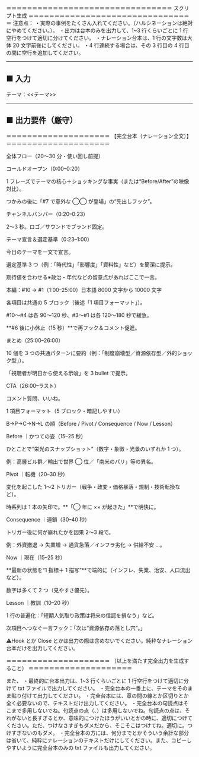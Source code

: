 ＝＝＝＝＝＝＝＝＝＝＝＝＝＝＝＝＝＝＝＝＝＝＝＝＝＝＝＝＝＝＝＝
スクリプト生成
＝＝＝＝＝＝＝＝＝＝＝＝＝＝＝＝＝＝＝＝＝＝＝＝＝＝＝＝＝＝＝＝
注意点：
・実際の事例をたくさん入れてください。（ハルシネーションは絶対にやめてください。）。
・出力は台本のみを出力して、1~3 行くらいごとに 1 行空行をつけて適切に分けてください。
・ナレーション台本は、1 行の文字数は大体 20 文字前後にしてください。
・4 行連続する場合は、その 3 行目の 4 行目の間に空行を追加してください。

---

## ■ 入力

テーマ：<<テーマ>>

---

## ■ 出力要件（厳守）

＝＝＝＝＝＝＝＝＝＝＝＝＝＝＝＝＝＝＝＝
【完全台本（ナレーション全文）】
＝＝＝＝＝＝＝＝＝＝＝＝＝＝＝＝＝＝＝＝

全体フロー（20〜30 分・使い回し前提）

コールドオープン（0:00–0:20）

1 フレーズでテーマの核心＋ショッキングな事実（または“Before/After”の映像対比）。

つかみの後に「#7 で意外な ◯◯ が登場」の“先出しフック”。

チャンネルバンパー（0:20–0:23）

2〜3 秒。ロゴ／サウンドでブランド固定。

テーマ宣言＆選定基準（0:23–1:00）

今日のテーマを一文で宣言。

選定基準 3 つ（例：「時代性」「影響度」「資料性」など）を簡潔に提示。

期待値を合わせる※政治・年代などの留意点があればここで一言。

本編：#10 → #1（1:00–25:00）日本語 8000 文字から 10000 文字

各項目は共通の 5 ブロック（後述「1 項目フォーマット」）。

#10〜#4 は各 90〜120 秒、#3〜#1 は各 120〜180 秒で緩急。

**#6 後に小休止（15 秒）**で再フック＆コメント促進。

まとめ（25:00–26:00）

10 個を 3 つの共通パターンに要約（例：「制度崩壊型／資源依存型／外的ショック型」）。

「視聴者が明日から使える示唆」を 3 bullet で提示。

CTA（26:00–ラスト）

コメント質問、いいね。

1 項目フォーマット（5 ブロック・暗記しやすい）

B→P→C→N→L の順（Before / Pivot / Consequence / Now / Lesson）

Before ｜かつての姿（15–25 秒）

ひとことで“栄光のスナップショット”（数字・象徴・光景のいずれか 1 つ）。

例：高層ビル群／輸出で世界 ◯ 位／「南米のパリ」等の異名。

Pivot ｜転機（20–30 秒）

変化を起こした 1〜2 トリガー（戦争・政変・価格暴落・規制・技術転換など）。

時系列は 1 本の矢印で。**「◯ 年に ×× が起きた」**で明快に。

Consequence ｜連鎖（30–40 秒）

トリガー後に何が崩れたかを因果 2〜3 段で。

例：外資撤退 → 失業増 → 通貨急落／インフラ劣化 → 供給不安 …。

Now ｜現在（15–25 秒）

**最新の状態を“1 指標＋ 1 描写”**で端的に（インフレ、失業、治安、人口流出など）。

数字は多くて 2 つ（見やすさ優先）。

Lesson ｜教訓（10–20 秒）

1 行の普遍化：「短期人気取り政策は将来の信認を損なう」など。

次項目へつなぐ一言フック：「次は“資源依存の落とし穴”。」

⚠️Hook とか Close とかは出力の際は含めないでください。純粋なナレーション台本だけを出力してください。

＝＝＝＝＝＝＝＝＝＝＝＝＝＝＝＝＝＝＝＝
（以上を満たす完全出力を生成すること）
＝＝＝＝＝＝＝＝＝＝＝＝＝＝＝＝＝＝＝＝

また、
・最終的に台本出力は、1~3 行くらいごとに 1 行空行をつけて適切に分けて txt ファイルで出力してください。
・完全台本の一番上に、テーマをそのまま貼り付けて出力してください。
・完全台本には、章の間の線とか区切りとか全く必要ないので、テキストだけ出力してください。
・完全台本の句読点はそこまで多用しないでね。句読点の点（、）は多用しないでね。句読点の点は、それがないと長すぎるとか、意味的につけたほうがいいとかの時に、適切につけてください。ただ、つけなさすぎもダメだから、そこそこはつけてね。適切に。つけすぎないのもダメ。
・完全台本の方には、何分までとかそういう余計な部分は省いて、純粋にナレーションのテキストだけにしてください。また、コピーしやすいように完全台本のみの txt ファイルも出力してください。
